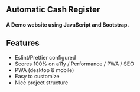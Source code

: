 ## Automatic Cash Register
#### A Demo website using JavaScript and Bootstrap.


## Features

- Eslint/Prettier configured
- Scores 100% on a11y / Performance / PWA / SEO
- PWA (desktop & mobile)
- Easy to customize
- Nice project structure


